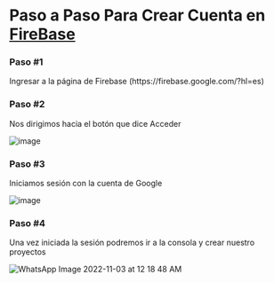 # Paso a Paso Para Crear Cuenta en [FireBase](https://firebase.google.com/?hl=es)

<h3>Paso #1</h3>
    Ingresar a la página de Firebase (https://firebase.google.com/?hl=es)
 <h3>Paso #2</h3> 
    Nos dirigimos hacia el botón que dice Acceder
    
 ![image](https://user-images.githubusercontent.com/71684891/199649787-a12bbc9f-49af-4c49-9499-e0877de39869.png)
    
 <h3>Paso #3</h3> 
    Iniciamos sesión con la cuenta de Google
    
 ![image](https://user-images.githubusercontent.com/71684891/199651976-31511b86-728d-410c-a4cb-0c2afce281d3.png)   
    
 <h3>Paso #4</h3> 
    Una vez iniciada la sesión podremos ir a la consola y crear nuestro proyectos
    
 ![WhatsApp Image 2022-11-03 at 12 18 48 AM](https://user-images.githubusercontent.com/71684891/199652429-d28a3a9b-d0db-4663-8955-afc83476e19f.jpeg)

